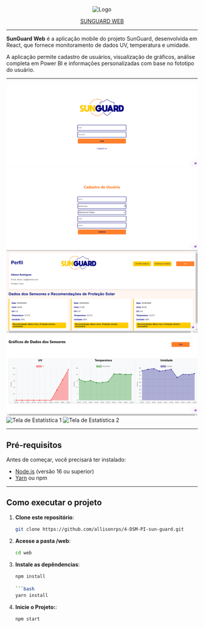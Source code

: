 <p align="center">
  <img src="design/logoblack.png" alt="Logo" width="400"/>
</p>

<p align="center">
  <a href="https://sun-guard.vercel.app">SUNGUARD WEB</a>
</p>

---

**SunGuard Web** 
é a aplicação mobile do projeto SunGuard, desenvolvida em React, que fornece monitoramento de dados UV, temperatura e umidade. 

A aplicação permite cadastro de usuários, visualização de gráficos, análise completa em Power BI e informações personalizadas com base no fototipo do usuário.

---

![Tela de Login](../prints/web-login.PNG)
![Tela de Cadastro](../prints/web-cadastro.PNG)
![Tela de Perfil](../prints/web-perfil.PNG)
![Tela de Gráficos](../prints/web-graficos.PNG)
![Tela de Estatística 1](../prints/web-estatistica1.PNG)
![Tela de Estatística 2](../prints/web-estatistica2.PNG)

---

## **Pré-requisitos**

Antes de começar, você precisará ter instalado:

- [Node.js](https://nodejs.org/) (versão 16 ou superior)
- [Yarn](https://classic.yarnpkg.com/lang/en/docs/install/) ou npm

---

## **Como executar o projeto**

1. **Clone este repositório**:
   ```bash
   git clone https://github.com/allisonrps/4-DSM-PI-sun-guard.git

2. **Acesse a pasta /web**:

   ```bash
   cd web

3. **Instale as depêndencias**:

   ```bash
   npm install

   ```bash
   yarn install


4. **Inicie o Projeto:**:
   ```bash
   npm start


